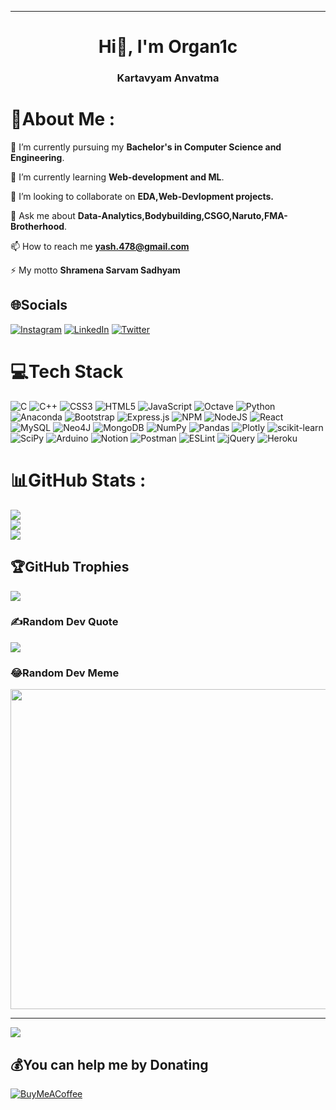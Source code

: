 
-------------------------------------------------------------------

<h1 align="center">Hi👋, I'm Organ1c</h1>
<h3 align="center">Kartavyam Anvatma</h3>




# 💫About Me :
 🔭 I’m currently pursuing my **Bachelor's in Computer Science and Engineering**.

 🌱 I’m currently learning **Web-development and ML**.

 👯 I’m looking to collaborate on **EDA,Web-Devlopment projects.**

 💬 Ask me about **Data-Analytics,Bodybuilding,CSGO,Naruto,FMA-Brotherhood**.

 📫 How to reach me **yash.478@gmail.com**

  ⚡ My motto **Shramena Sarvam Sadhyam**

## 🌐Socials
[![Instagram](https://img.shields.io/badge/Instagram-%23E4405F.svg?logo=Instagram&logoColor=white)](https://instagram.com/yasharth_123) [![LinkedIn](https://img.shields.io/badge/LinkedIn-%230077B5.svg?logo=linkedin&logoColor=white)](https://linkedin.com/in/www.linkedin.com/in/yasharth-61581512b) [![Twitter](https://img.shields.io/badge/Twitter-%231DA1F2.svg?logo=Twitter&logoColor=white)](https://twitter.com/https://twitter.com/478cYash) 

# 💻Tech Stack
![C](https://img.shields.io/badge/c-%2300599C.svg?style=for-the-badge&logo=c&logoColor=white) ![C++](https://img.shields.io/badge/c++-%2300599C.svg?style=for-the-badge&logo=c%2B%2B&logoColor=white) ![CSS3](https://img.shields.io/badge/css3-%231572B6.svg?style=for-the-badge&logo=css3&logoColor=white) ![HTML5](https://img.shields.io/badge/html5-%23E34F26.svg?style=for-the-badge&logo=html5&logoColor=white) ![JavaScript](https://img.shields.io/badge/javascript-%23323330.svg?style=for-the-badge&logo=javascript&logoColor=%23F7DF1E) ![Octave](https://img.shields.io/badge/OCTAVE-darkblue?style=for-the-badge&logo=octave&logoColor=fcd683) ![Python](https://img.shields.io/badge/python-3670A0?style=for-the-badge&logo=python&logoColor=ffdd54) ![Anaconda](https://img.shields.io/badge/Anaconda-%2344A833.svg?style=for-the-badge&logo=anaconda&logoColor=white) ![Bootstrap](https://img.shields.io/badge/bootstrap-%23563D7C.svg?style=for-the-badge&logo=bootstrap&logoColor=white) ![Express.js](https://img.shields.io/badge/express.js-%23404d59.svg?style=for-the-badge&logo=express&logoColor=%2361DAFB) ![NPM](https://img.shields.io/badge/NPM-%23000000.svg?style=for-the-badge&logo=npm&logoColor=white) ![NodeJS](https://img.shields.io/badge/node.js-6DA55F?style=for-the-badge&logo=node.js&logoColor=white) ![React](https://img.shields.io/badge/react-%2320232a.svg?style=for-the-badge&logo=react&logoColor=%2361DAFB) ![MySQL](https://img.shields.io/badge/mysql-%2300f.svg?style=for-the-badge&logo=mysql&logoColor=white) 	![Neo4J](https://img.shields.io/badge/Neo4j-008CC1?style=for-the-badge&logo=neo4j&logoColor=white) ![MongoDB](https://img.shields.io/badge/MongoDB-%234ea94b.svg?style=for-the-badge&logo=mongodb&logoColor=white) ![NumPy](https://img.shields.io/badge/numpy-%23013243.svg?style=for-the-badge&logo=numpy&logoColor=white) ![Pandas](https://img.shields.io/badge/pandas-%23150458.svg?style=for-the-badge&logo=pandas&logoColor=white) ![Plotly](https://img.shields.io/badge/Plotly-%233F4F75.svg?style=for-the-badge&logo=plotly&logoColor=white) ![scikit-learn](https://img.shields.io/badge/scikit--learn-%23F7931E.svg?style=for-the-badge&logo=scikit-learn&logoColor=white) ![SciPy](https://img.shields.io/badge/SciPy-%230C55A5.svg?style=for-the-badge&logo=scipy&logoColor=%white) ![Arduino](https://img.shields.io/badge/-Arduino-00979D?style=for-the-badge&logo=Arduino&logoColor=white) ![Notion](https://img.shields.io/badge/Notion-%23000000.svg?style=for-the-badge&logo=notion&logoColor=white) ![Postman](https://img.shields.io/badge/Postman-FF6C37?style=for-the-badge&logo=postman&logoColor=white) ![ESLint](https://img.shields.io/badge/ESLint-4B3263?style=for-the-badge&logo=eslint&logoColor=white) ![jQuery](https://img.shields.io/badge/jquery-%230769AD.svg?style=for-the-badge&logo=jquery&logoColor=white) ![Heroku](https://img.shields.io/badge/heroku-%23430098.svg?style=for-the-badge&logo=heroku&logoColor=white)
# 📊GitHub Stats :
![](https://github-readme-stats.vercel.app/api?username=yasharth328&theme=darcula&hide_border=false&include_all_commits=true&count_private=false)<br/>
![](https://github-readme-streak-stats.herokuapp.com/?user=yasharth328&theme=darcula&hide_border=false)<br/>
![](https://github-readme-stats.vercel.app/api/top-langs/?username=yasharth328&theme=darcula&hide_border=false&include_all_commits=true&count_private=false&layout=compact)

## 🏆GitHub Trophies
![](https://github-profile-trophy.vercel.app/?username=yasharth328&theme=radical&no-frame=false&no-bg=false&margin-w=4)

### ✍️Random Dev Quote
![](https://quotes-github-readme.vercel.app/api?type=horizontal&theme=radical)

### 😂Random Dev Meme
<img src="https://random-memer.herokuapp.com/" width="512px"/>

---
![](https://komarev.com/ghpvc/?username=yasharth328&label=Visitors+Count&color=brightgreen)

  ## 💰You can help me by Donating
  [![BuyMeACoffee](https://img.shields.io/badge/Buy%20Me%20a%20Coffee-ffdd00?style=for-the-badge&logo=buy-me-a-coffee&logoColor=black)](https://buymeacoffee.com/yash478c) 

  <!-- Proudly created with GPRM ( https://gprm.itsvg.in ) -->
  

